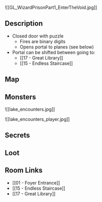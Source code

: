 ![[GL_WizardPrisonPart1_EnterTheVoid.jpg]]
## Description

* Closed door with puzzle
	* Fires are binary digits
	* Opens portal to planes (see below)
* Portal can be shifted between going to:
	* [[17 - Great Library]]
	* [[15 - Endless Staircase]]

## Map

## Monsters

![[lake_encounters.jpg]]

![[lake_encounters_player.jpg]]
## Secrets

## Loot

## Room Links

*  [[01 - Foyer Entrance]]
*  [[15 - Endless Staircase]]
*  [[17 - Great Library]]